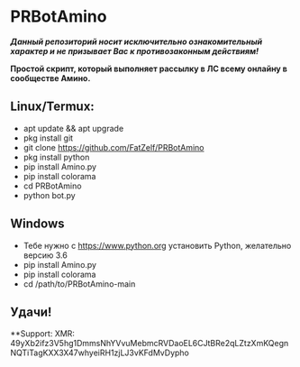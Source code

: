 # PRBotAmino
***Данный репозиторий носит исключительно ознакомительный характер и не призывает Вас к противозаконным действиям!***

**Простой скрипт, который выполняет рассылку в ЛС всему онлайну в сообществе Амино.**

## Linux/Termux:
- apt update && apt upgrade
- pkg install git
- git clone https://github.com/FatZelf/PRBotAmino
- pkg install python
- pip install Amino.py
- pip install colorama
- cd PRBotAmino
- python bot.py

## Windows
- Тебе нужно с https://www.python.org установить Python, желательно версию 3.6
- pip install Amino.py
- pip install colorama
- cd /path/to/PRBotAmino-main

## Удачи!

**Support:
XMR: 49yXb2ifz3V5hg1DmmsNhYVvuMebmcRVDaoEL6CJtBRe2qLZtzXmKQegnNQTiTagKXX3X47whyeiRH1zjLJ3vKFdMvDypho
